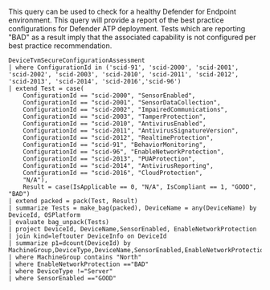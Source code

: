 This query can be used to check for a healthy Defender for Endpoint environment. This query will provide a report of the best practice configurations for Defender ATP deployment. Tests which are reporting "BAD" as a result imply that the associated capability is not configured per best practice recommendation.

```kql
DeviceTvmSecureConfigurationAssessment
| where ConfigurationId in ('scid-91', 'scid-2000', 'scid-2001', 'scid-2002', 'scid-2003', 'scid-2010', 'scid-2011', 'scid-2012', 'scid-2013', 'scid-2014', 'scid-2016','scid-96')
| extend Test = case(
    ConfigurationId == "scid-2000", "SensorEnabled",
    ConfigurationId == "scid-2001", "SensorDataCollection",
    ConfigurationId == "scid-2002", "ImpairedCommunications",
    ConfigurationId == "scid-2003", "TamperProtection",
    ConfigurationId == "scid-2010", "AntivirusEnabled",
    ConfigurationId == "scid-2011", "AntivirusSignatureVersion",
    ConfigurationId == "scid-2012", "RealtimeProtection",
    ConfigurationId == "scid-91", "BehaviorMonitoring",
    ConfigurationId == "scid-96", "EnableNetworkProtection",
    ConfigurationId == "scid-2013", "PUAProtection",
    ConfigurationId == "scid-2014", "AntivirusReporting",
    ConfigurationId == "scid-2016", "CloudProtection",
    "N/A"),
    Result = case(IsApplicable == 0, "N/A", IsCompliant == 1, "GOOD", "BAD")
| extend packed = pack(Test, Result)
| summarize Tests = make_bag(packed), DeviceName = any(DeviceName) by DeviceId, OSPlatform
| evaluate bag_unpack(Tests)
| project DeviceId, DeviceName,SensorEnabled, EnableNetworkProtection
| join kind=leftouter DeviceInfo on DeviceId
| summarize p1=dcount(DeviceId) by MachineGroup,DeviceType,DeviceName,SensorEnabled,EnableNetworkProtection
| where MachineGroup contains "North"
| where EnableNetworkProtection =="BAD"
| where DeviceType !="Server"
| where SensorEnabled =="GOOD"
```
